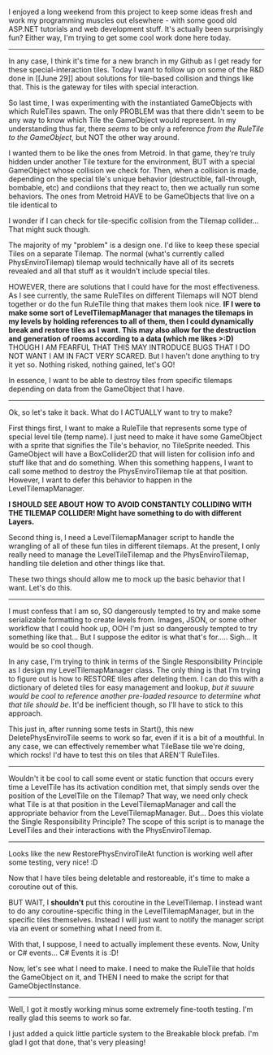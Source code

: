 I enjoyed a long weekend from this project to keep some ideas fresh and work my programming muscles out elsewhere - with some good old ASP.NET tutorials and web development stuff. It's actually been surprisingly fun?
Either way, I'm trying to get some cool work done here today.

---

In any case, I think it's time for a new branch in my Github as I get ready for these special-interaction tiles. Today I want to follow up on some of the R&D done in [[June 29]] about solutions for tile-based collision and things like that. This is the gateway for tiles with special interaction.

So last time, I was experimenting with the instantiated GameObjects with which RuleTiles spawn. The only PROBLEM was that there didn't seem to be any way to know which Tile the GameObject would represent.  In my understanding thus far, there *seems* to be only a reference *from the RuleTile to the GameObject*, but NOT the other way around.

I wanted them to be like the ones from Metroid. In that game, they're truly hidden under another Tile texture for the environment, BUT with a special GameObject whose collision we check for. Then, when a collision is made, depending on the special tile's unique behavior (destructible, fall-through, bombable, etc) and condiions that they react to, then we actually run some behaviors.
The ones from Metroid HAVE to be GameObjects that live on a tile identical to 

I wonder if I can check for tile-specific collision from the Tilemap collider... That might suck though.

The majority of my "problem" is a design one. I'd like to keep these special Tiles on a separate Tilemap. The normal (what's currently called PhysEnviroTilemap) tilemap would  technically have all of its secrets revealed and all that stuff as it wouldn't include special tiles.

HOWEVER, there are solutions that I could have for the most effectiveness. As I see currently, the same RuleTiles on different Tilemaps will NOT blend together or do the fun RuleTile thing that makes them look nice.
**IF I were to make some sort of LevelTilemapManager that manages the tilemaps in my levels by holding references to all of them, then I could dynamically break and restore tiles as I want. This may also allow for the destruction and generation of rooms according to a data (which me likes >:D)** THOUGH I AM FEARFUL THAT THIS MAY INTRODUCE BUGS THAT I DO NOT WANT I AM IN FACT VERY SCARED. But I haven't done anything to try it yet so. Nothing risked, nothing gained, let's GO!

In essence, I want to be able to destroy tiles from specific tilemaps depending on data from the GameObject that I have.

---

Ok, so let's take it back. What do I ACTUALLY want to try to make?

First things first, I want to make a RuleTile that represents some type of special level tile (temp name). I just need to make it have some GameObject with a sprite that signifies the Tile's behavior, no TileSprite needed. This GameObject will have a BoxCollider2D that will listen for collision info and stuff like that and do something.
When this something happens, I want to call some method to destroy the PhysEnviroTilemap tile at that position. However, I want to defer this behavior to happen in the LevelTilemapManager.

**I SHOULD SEE ABOUT HOW TO AVOID CONSTANTLY COLLIDING WITH THE TILEMAP COLLIDER! Might have something to do with different Layers.**

Second thing is, I need a LevelTilemapManager script to handle the wrangling of all of these fun tiles in different tilemaps. At the present, I only really need to manage the LevelTileTilemap and the PhysEnviroTilemap, handling tile deletion and other things like that.

These two things should allow me to mock up the basic behavior that I want. Let's do this.

---

I must confess that I am so, SO dangerously tempted to try and make some serializable formatting to create levels from. Images, JSON, or some other workflow that I could hook up, OOH I'm just so dangerously tempted to try something like that... But I suppose the editor is what that's for..... Sigh... It would be so cool though.

In any case, I'm trying to think in terms of the Single Responsibility Principle as I design my LevelTilemapManager class.
The only thing is that I'm trying to figure out is how to RESTORE tiles after deleting them. I can do this with a dictionary of deleted tiles for easy management and lookup, *but it suuure would be cool to reference another pre-loaded resource to determine what that tile should be*. It'd be inefficient though, so I'll have to stick to this approach.

This just in, after running some tests in Start(), this new DeletePhysEnviroTile seems to work so far, even if it is a bit of a mouthful. In any case, we can effectively remember what TileBase tile we're doing, which rocks! I'd have to test this on tiles that AREN'T RuleTiles.

---

Wouldn't it be cool to call some event or static function that occurs every time a LevelTile has its activation condition met, that simply sends over the position of the LevelTile on the Tilemap? That way, we need only check what Tile is at that position in the LevelTilemapManager and call the appropriate behavior from the LevelTilemapManager. But... Does this violate the Single Responsibility Principle?
The scope of this script is to manage the LevelTiles and their interactions with the PhysEnviroTilemap.

---

Looks like the new RestorePhysEnviroTileAt function is working well after some testing, very nice! :D

Now that I have tiles being deletable and restoreable, it's time to make a coroutine out of this.

BUT WAIT, I **shouldn't** put this coroutine in the LevelTilemap. I instead want to do any coroutine-specific thing in the LevelTilemapManager, but in the specific tiles themselves. Instead I will just want to notify the manager script via an event or something what I need from it.

With that, I suppose, I need to actually implement these events. Now, Unity or C# events...
C# Events it is :D!

Now, let's see what I need to make. I need to make the RuleTile that holds the GameObject on it, and THEN I need to make the script for that GameObjectInstance.

---

Well, I got it mostly working minus some extremely fine-tooth testing. I'm really glad this seems to work so far.

I just added a quick little particle system to the Breakable block prefab. I'm glad I got that done, that's very pleasing!